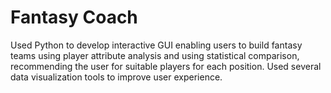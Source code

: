 # Fantasy Coach

Used Python to develop interactive GUI enabling users to build fantasy teams using player attribute analysis and using statistical comparison, recommending the user for suitable players for each position. Used several data visualization tools to improve user experience.
